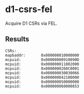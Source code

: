 # d1-csrs-fel
Acquire D1 CSRs via FEL.

## Results

```
CSRs:
mapbaddr:       0x000000010000000
mcpuid:         0x00000000910090D
mcpuid:         0x000000011002000
mcpuid:         0x0000000260C0001
mcpuid:         0x000000030030066
mcpuid:         0x000000042180000
mcpuid:         0x000000050000000
mcpuid:         0x000000060000853
```
